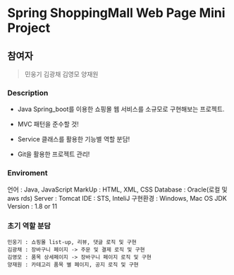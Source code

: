 # Spring ShoppingMall Web Page Mini Project
## 참여자
> 민웅기
> 김광채
> 김영모
> 양재원

### Description
- Java Spring_boot를 이용한 쇼핑몰 웹 서비스를 소규모로 구현해보는 프로젝트.

- MVC 패턴을 준수할 것!

- Service 클래스를 활용한 기능별 역할 분담!

- Git을 활용한 프로젝트 관리!

### Enviroment
언어 : Java, JavaScript
MarkUp : HTML, XML, CSS
Database : Oracle(로컬 및 aws rds)
Server : Tomcat
IDE : STS, InteliJ
구현환경 : Windows, Mac OS
JDK Version : 1.8 or 11

### 초기 역할 분담
```
민웅기 : 쇼핑몰 list-up, 리뷰, 댓글 로직 및 구현
김광채 : 장바구니 페이지 -> 주문 및 결제 로직 및 구현
김영모 : 품목 상세페이지 -> 장바구니 페이지 로직 및 구현
양재원 : 카테고리 품목 별 페이지, 공지 로직 및 구현
```

